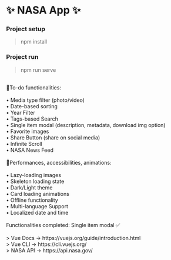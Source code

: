 # ✨ NASA App ✨

### Project setup

> npm install

### Project run

> npm run serve
 <br />
 🎯To-do functionalities:<br />
 <br />
 • Media type filter (photo/video)<br />
 • Date-based sorting<br />
 • Year Filter<br />
 • Tags-based Search<br />
 • Single item modal (description, metadata, download img option)<br />
 • Favorite images<br />
 • Share Button (share on social media)<br />
 • Infinite Scroll<br />
 • NASA News Feed<br />
 <br />
 🚀Performances, accessibilities, animations:<br />
<br />
 • Lazy-loading images<br />
 • Skeleton loading state<br />
 • Dark/Light theme<br />
 • Card loading animations<br />
 • Offline functionality<br />
 • Multi-language Support<br />
 • Localized date and time<br />
 <br/>
 Functionalities completed: Single item modal ✅
 <br/>
 <br/>
> Vue Docs -> https://vuejs.org/guide/introduction.html <br />
> Vue CLI -> https://cli.vuejs.org/ <br />
> NASA API -> https://api.nasa.gov/

